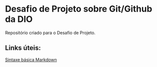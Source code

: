 # Desafio de Projeto sobre Git/Github da DIO
Repositório criado para o Desafio de Projeto.

## Links úteis:
[Sintaxe básica Markdown](https://www.markdownguide.org/)
